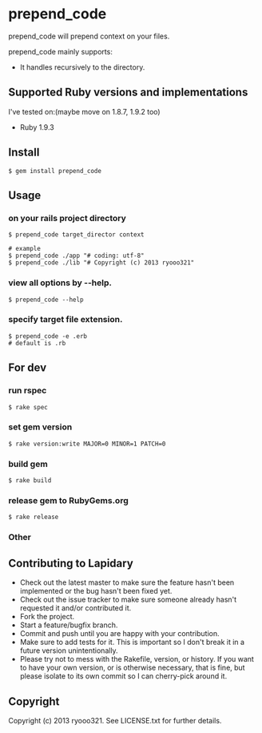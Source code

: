 # prepend_code

prepend_code will prepend context on your files.

prepend_code mainly supports:

* It handles recursively to the directory.

## Supported Ruby versions and implementations
I've tested on:(maybe move on 1.8.7, 1.9.2 too)

* Ruby 1.9.3

## Install

    $ gem install prepend_code

## Usage

### on your rails project directory
    $ prepend_code target_director context
    
    # example
    $ prepend_code ./app "# coding: utf-8"
    $ prepend_code ./lib "# Copyright (c) 2013 ryooo321"

### view all options by --help.
    $ prepend_code --help

### specify target file extension.
    $ prepend_code -e .erb
    # default is .rb

## For dev

### run rspec
    $ rake spec

### set gem version
    $ rake version:write MAJOR=0 MINOR=1 PATCH=0

### build gem
    $ rake build

### release gem to RubyGems.org
    $ rake release

### Other

## Contributing to Lapidary
 
* Check out the latest master to make sure the feature hasn't been implemented or the bug hasn't been fixed yet.
* Check out the issue tracker to make sure someone already hasn't requested it and/or contributed it.
* Fork the project.
* Start a feature/bugfix branch.
* Commit and push until you are happy with your contribution.
* Make sure to add tests for it. This is important so I don't break it in a future version unintentionally.
* Please try not to mess with the Rakefile, version, or history. If you want to have your own version, or is otherwise necessary, that is fine, but please isolate to its own commit so I can cherry-pick around it.

## Copyright

Copyright (c) 2013 ryooo321. See LICENSE.txt for further details.
